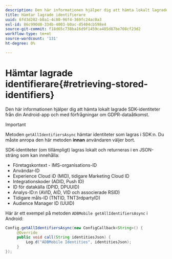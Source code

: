 ```yaml
---
description: Den här informationen hjälper dig att hämta lokalt lagrade SDK-identiteter från din Android-app och med förfrågningar om GDPR-dataåtkomst.
title: Hämtar lagrade identifierare
uuid: 6fd3d202-b0a1-4c80-96f4-369fc24ac0a3
exl-id: 86c990d8-334b-4003-b0ac-d5404cb598e4
source-git-commit: f18d65c738ba16d9f1459ca485d87be708cf23d2
workflow-type: tm+mt
source-wordcount: '131'
ht-degree: 0%

---
```


# Hämtar lagrade identifierare{#retrieving-stored-identifiers}

Den här informationen hjälper dig att hämta lokalt lagrade SDK-identiteter från din Android-app och med förfrågningar om GDPR-dataåtkomst.

>[!IMPORTANT]
>
>Metoden `getAllIdentifiersAsync` hämtar identiteter som lagras i SDK:n. Du måste anropa den här metoden **innan** användaren väljer bort.

SDK-identiteter (om tillämpligt) lagras lokalt och returneras i en JSON-sträng som kan innehålla:

* Företagskontext - IMS-organisations-ID
* Användar-ID
* Experience Cloud iD (MID), tidigare Marketing Cloud ID
* Integrationskoder (ADID, Push ID)
* ID för datakälla (DPID, DPUUID)
* Analys-ID:n (AVID, AID, VID och associerade RSID)
* Tidigare måls-ID (TNTID, TNT3rdpartyID)
* Audience Manager ID (UUID)

Här är ett exempel på metoden `ADBMobile getAllIdentifiersAsync` i Android:

```java
Config.getAllIdentifiersAsync(new ConfigCallback<String>() { 
     @Override 
     public void call(String identitiesJson) {                 
         Log.d("ADBMobile Identities", identitiesJson); 
     } 
});
```
